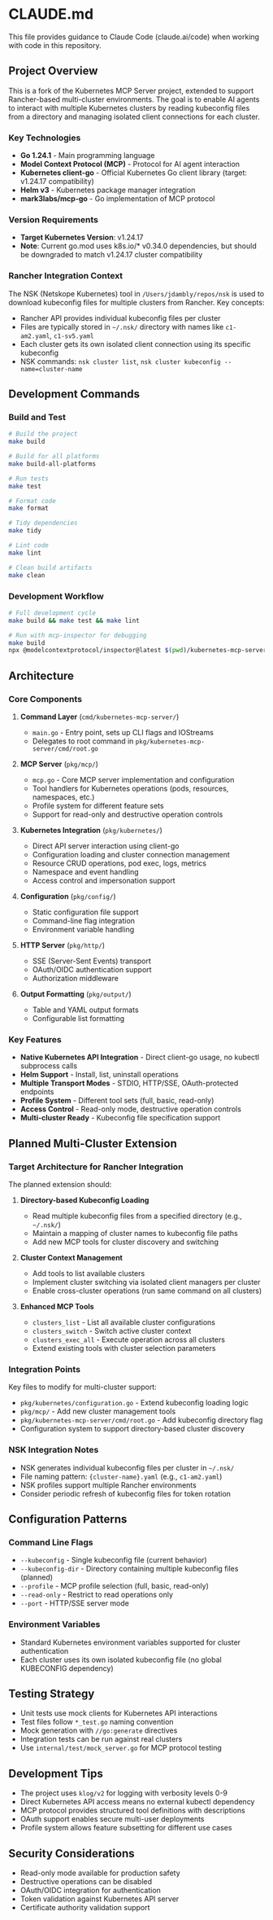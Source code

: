 # CLAUDE.md

This file provides guidance to Claude Code (claude.ai/code) when working with code in this repository.

## Project Overview

This is a fork of the Kubernetes MCP Server project, extended to support Rancher-based multi-cluster environments. The goal is to enable AI agents to interact with multiple Kubernetes clusters by reading kubeconfig files from a directory and managing isolated client connections for each cluster.

### Key Technologies
- **Go 1.24.1** - Main programming language
- **Model Context Protocol (MCP)** - Protocol for AI agent interaction
- **Kubernetes client-go** - Official Kubernetes Go client library (target: v1.24.17 compatibility)
- **Helm v3** - Kubernetes package manager integration
- **mark3labs/mcp-go** - Go implementation of MCP protocol

### Version Requirements
- **Target Kubernetes Version**: v1.24.17
- **Note**: Current go.mod uses k8s.io/* v0.34.0 dependencies, but should be downgraded to match v1.24.17 cluster compatibility

### Rancher Integration Context
The NSK (Netskope Kubernetes) tool in `/Users/jdambly/repos/nsk` is used to download kubeconfig files for multiple clusters from Rancher. Key concepts:
- Rancher API provides individual kubeconfig files per cluster
- Files are typically stored in `~/.nsk/` directory with names like `c1-am2.yaml`, `c1-sv5.yaml`
- Each cluster gets its own isolated client connection using its specific kubeconfig
- NSK commands: `nsk cluster list`, `nsk cluster kubeconfig --name=cluster-name`

## Development Commands

### Build and Test
```bash
# Build the project
make build

# Build for all platforms
make build-all-platforms

# Run tests
make test

# Format code
make format

# Tidy dependencies
make tidy

# Lint code
make lint

# Clean build artifacts
make clean
```

### Development Workflow
```bash
# Full development cycle
make build && make test && make lint

# Run with mcp-inspector for debugging
make build
npx @modelcontextprotocol/inspector@latest $(pwd)/kubernetes-mcp-server
```

## Architecture

### Core Components

1. **Command Layer** (`cmd/kubernetes-mcp-server/`)
   - `main.go` - Entry point, sets up CLI flags and IOStreams
   - Delegates to root command in `pkg/kubernetes-mcp-server/cmd/root.go`

2. **MCP Server** (`pkg/mcp/`)
   - `mcp.go` - Core MCP server implementation and configuration
   - Tool handlers for Kubernetes operations (pods, resources, namespaces, etc.)
   - Profile system for different feature sets
   - Support for read-only and destructive operation controls

3. **Kubernetes Integration** (`pkg/kubernetes/`)
   - Direct API server interaction using client-go
   - Configuration loading and cluster connection management
   - Resource CRUD operations, pod exec, logs, metrics
   - Namespace and event handling
   - Access control and impersonation support

4. **Configuration** (`pkg/config/`)
   - Static configuration file support
   - Command-line flag integration
   - Environment variable handling

5. **HTTP Server** (`pkg/http/`)
   - SSE (Server-Sent Events) transport
   - OAuth/OIDC authentication support
   - Authorization middleware

6. **Output Formatting** (`pkg/output/`)
   - Table and YAML output formats
   - Configurable list formatting

### Key Features
- **Native Kubernetes API Integration** - Direct client-go usage, no kubectl subprocess calls
- **Helm Support** - Install, list, uninstall operations
- **Multiple Transport Modes** - STDIO, HTTP/SSE, OAuth-protected endpoints
- **Profile System** - Different tool sets (full, basic, read-only)
- **Access Control** - Read-only mode, destructive operation controls
- **Multi-cluster Ready** - Kubeconfig file specification support

## Planned Multi-Cluster Extension

### Target Architecture for Rancher Integration

The planned extension should:

1. **Directory-based Kubeconfig Loading**
   - Read multiple kubeconfig files from a specified directory (e.g., `~/.nsk/`)
   - Maintain a mapping of cluster names to kubeconfig file paths
   - Add new MCP tools for cluster discovery and switching

2. **Cluster Context Management**
   - Add tools to list available clusters
   - Implement cluster switching via isolated client managers per cluster
   - Enable cross-cluster operations (run same command on all clusters)

3. **Enhanced MCP Tools**
   - `clusters_list` - List all available cluster configurations
   - `clusters_switch` - Switch active cluster context
   - `clusters_exec_all` - Execute operation across all clusters
   - Extend existing tools with cluster selection parameters

### Integration Points

Key files to modify for multi-cluster support:
- `pkg/kubernetes/configuration.go` - Extend kubeconfig loading logic
- `pkg/mcp/` - Add new cluster management tools
- `pkg/kubernetes-mcp-server/cmd/root.go` - Add kubeconfig directory flag
- Configuration system to support directory-based cluster discovery

### NSK Integration Notes
- NSK generates individual kubeconfig files per cluster in `~/.nsk/`
- File naming pattern: `{cluster-name}.yaml` (e.g., `c1-am2.yaml`)
- NSK profiles support multiple Rancher environments
- Consider periodic refresh of kubeconfig files for token rotation

## Configuration Patterns

### Command Line Flags
- `--kubeconfig` - Single kubeconfig file (current behavior)
- `--kubeconfig-dir` - Directory containing multiple kubeconfig files (planned)
- `--profile` - MCP profile selection (full, basic, read-only)
- `--read-only` - Restrict to read operations only
- `--port` - HTTP/SSE server mode

### Environment Variables
- Standard Kubernetes environment variables supported for cluster authentication
- Each cluster uses its own isolated kubeconfig file (no global KUBECONFIG dependency)

## Testing Strategy

- Unit tests use mock clients for Kubernetes API interactions
- Test files follow `*_test.go` naming convention
- Mock generation with `//go:generate` directives
- Integration tests can be run against real clusters
- Use `internal/test/mock_server.go` for MCP protocol testing

## Development Tips

- The project uses `klog/v2` for logging with verbosity levels 0-9
- Direct Kubernetes API access means no external kubectl dependency
- MCP protocol provides structured tool definitions with descriptions
- OAuth support enables secure multi-user deployments
- Profile system allows feature subsetting for different use cases

## Security Considerations

- Read-only mode available for production safety
- Destructive operations can be disabled
- OAuth/OIDC integration for authentication
- Token validation against Kubernetes API server
- Certificate authority validation support